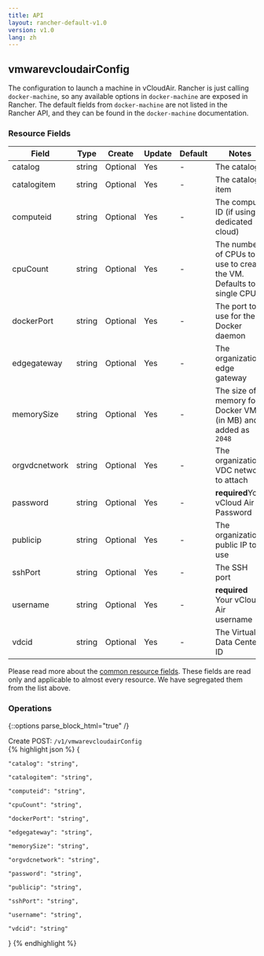 ```yaml
---
title: API
layout: rancher-default-v1.0
version: v1.0
lang: zh
---
```


## vmwarevcloudairConfig

The configuration to launch a machine in vCloudAir. Rancher is just calling `docker-machine`, so any available options in `docker-machine` are exposed in Rancher. The default fields from `docker-machine` are not listed in the Rancher API, and they can be found in the `docker-machine` documentation.

### Resource Fields

Field | Type | Create | Update | Default | Notes
---|---|---|---|---|---
catalog | string | Optional | Yes | - | The catalog
catalogitem | string | Optional | Yes | - | The catalog item
computeid | string | Optional | Yes | - | The compute ID (if using dedicated cloud)
cpuCount | string | Optional | Yes | - | The number of CPUs to use to create the VM. Defaults to single CPU
dockerPort | string | Optional | Yes | - | The port to use for the Docker daemon
edgegateway | string | Optional | Yes | - | The organization edge gateway
memorySize | string | Optional | Yes | - | The size of memory for Docker VM (in MB) and added as `2048`
orgvdcnetwork | string | Optional | Yes | - | The organization VDC network to attach
password | string | Optional | Yes | - | <strong>required</strong>Your vCloud Air Password
publicip | string | Optional | Yes | - | The  organization public IP to use
sshPort | string | Optional | Yes | - | The SSH port
username | string | Optional | Yes | - | <strong>required</strong> Your vCloud Air username
vdcid | string | Optional | Yes | - | The Virtual Data Center ID


Please read more about the [common resource fields]({{site.baseurl}}/rancher/{{page.version}}/{{page.lang}}/api/common/). 
These fields are read only and applicable to almost every resource. We have segregated them from the list above.


### Operations
{::options parse_block_html="true" /}



<div class="action">
<span class="header">
Create
<span class="headerright">POST:  <code>/v1/vmwarevcloudairConfig</code></span></span>
<div class="action-contents">
{% highlight json %} 
{

	"catalog": "string",

	"catalogitem": "string",

	"computeid": "string",

	"cpuCount": "string",

	"dockerPort": "string",

	"edgegateway": "string",

	"memorySize": "string",

	"orgvdcnetwork": "string",

	"password": "string",

	"publicip": "string",

	"sshPort": "string",

	"username": "string",

	"vdcid": "string"

} 
{% endhighlight %}
</div>
</div>










